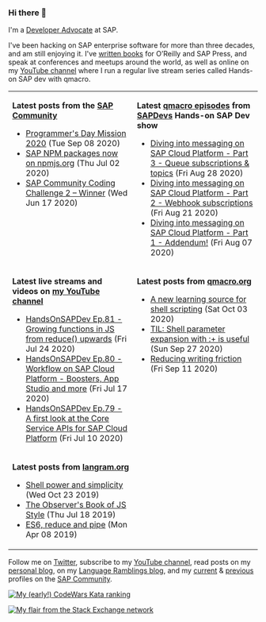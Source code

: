 
### Hi there 👋

I'm a [Developer Advocate](https://developers.sap.com/) at SAP.

I've been hacking on SAP enterprise software for more than three decades, and am still enjoying it. I've [written books](https://qmacro.org/about/#writing-and-talks) for O’Reilly and SAP Press, and speak at conferences and meetups around the world, as well as online on my [YouTube channel](https://www.youtube.com/djadams-qmacro) where I run a regular live stream series called Hands-on SAP dev with qmacro.

<table>

<tr valign="top">
<td width="50%">

**Latest posts from the [SAP Community](https://people.sap.com/dj.adams.sap)**
- [Programmer&#x27;s Day Mission 2020](https://blogs.sap.com/?p&#x3D;1176062) (Tue Sep 08 2020)
- [SAP NPM packages now on npmjs.org](https://blogs.sap.com/?p&#x3D;1136028) (Thu Jul 02 2020)
- [SAP Community Coding Challenge 2 – Winner](https://blogs.sap.com/2020/06/17/sap-community-coding-challenge-2-winner/) (Wed Jun 17 2020)

</td>
<td>

**Latest [qmacro episodes](https://www.youtube.com/playlist?list=PLfctWmgNyOIebP3qa7jXfn68QcwS5dttb) from [SAPDevs](https://www.youtube.com/user/sapdevs) Hands-on SAP Dev show**
- [Diving into messaging on SAP Cloud Platform - Part 3 - Queue subscriptions &amp; topics](https://www.youtube.com/watch?v&#x3D;VDrRc8d_6cw) (Fri Aug 28 2020)
- [Diving into messaging on SAP Cloud Platform - Part 2 - Webhook subscriptions](https://www.youtube.com/watch?v&#x3D;Ct-uiu3RRZs) (Fri Aug 21 2020)
- [Diving into messaging on SAP Cloud Platform - Part 1 - Addendum!](https://www.youtube.com/watch?v&#x3D;DfgDFtMcqqQ) (Fri Aug 07 2020)

</td>
</tr>

<tr valign="top">
<td width="50%">

**Latest live streams and videos on [my YouTube channel](https://youtube.com/djadams-qmacro)**
- [HandsOnSAPDev Ep.81 - Growing functions in JS from reduce() upwards](https://www.youtube.com/watch?v&#x3D;4BptIHoRDAk) (Fri Jul 24 2020)
- [HandsOnSAPDev Ep.80 - Workflow on SAP Cloud Platform - Boosters, App Studio and more](https://www.youtube.com/watch?v&#x3D;Pn0pk0L0s_o) (Fri Jul 17 2020)
- [HandsOnSAPDev Ep.79 - A first look at the Core Service APIs for SAP Cloud Platform](https://www.youtube.com/watch?v&#x3D;yY3pXcw4e7c) (Fri Jul 10 2020)

</td>
<td>

**Latest posts from [qmacro.org](https://qmacro.org)**
- [A new learning source for shell scripting](http://qmacro.org/2020/10/03/a-new-learning-source-for-shell-scripting/) (Sat Oct 03 2020)
- [TIL: Shell parameter expansion with :+ is useful](http://qmacro.org/2020/09/27/shell-parameter-expansion-with-+/) (Sun Sep 27 2020)
- [Reducing writing friction](http://qmacro.org/2020/09/11/reducing-writing-friction/) (Fri Sep 11 2020)

</td>
</tr>

<tr valign="top">
<td>

**Latest posts from [langram.org](https://langram.org)**
- [Shell power and simplicity](http://langram.org/2019/10/23/shell-power-simplicity/) (Wed Oct 23 2019)
- [The Observer&#x27;s Book of JS Style](http://langram.org/2019/07/18/observers-book-of-js-style/) (Thu Jul 18 2019)
- [ES6, reduce and pipe](http://langram.org/2019/04/08/es6-reduce-and-pipe/) (Mon Apr 08 2019)

</td>
<td width="50%">

<!-- currently empty -->

</td>
</tr>

</table>

Follow me on [Twitter](https://twitter.com/qmacro), subscribe to my [YouTube channel](https://www.youtube.com/djadams-qmacro), read posts on my [personal blog](https://qmacro.org), on my [Language Ramblings blog](https://langram.org), and my [current](https://people.sap.com/dj.adams.sap#content:blogposts) & [previous](https://people.sap.com/dj.adams#content:blogposts) profiles on the [SAP Community](https://community.sap.com).

[![My (early!) CodeWars Kata ranking](https://www.codewars.com/users/qmacro/badges/small)](https://www.codewars.com/users/qmacro)

[![My flair from the Stack Exchange network](https://stackexchange.com/users/flair/162724.png)](https://stackexchange.com/users/162724)

